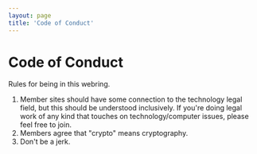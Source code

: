 ```yaml
---
layout: page
title: 'Code of Conduct'
---
```


# Code of Conduct

Rules for being in this webring.

1. Member sites should have some connection to the technology legal field, but this should be understood inclusively. If you're doing legal work of any kind that touches on technology/computer issues, please feel free to join.
2. Members agree that "crypto" means cryptography.
3. Don't be a jerk.

